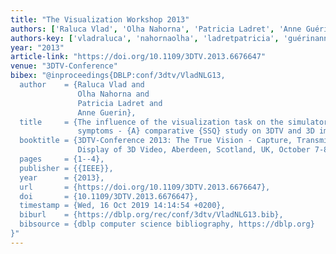 ```yaml
---
title: "The Visualization Workshop 2013"
authors: ['Raluca Vlad', 'Olha Nahorna', 'Patricia Ladret', 'Anne Guérin']
authors-key: ['vladraluca', 'nahornaolha', 'ladretpatricia', 'guérinanne']
year: "2013"
article-link: "https://doi.org/10.1109/3DTV.2013.6676647"
venue: "3DTV-Conference"
bibex: "@inproceedings{DBLP:conf/3dtv/VladNLG13,
  author    = {Raluca Vlad and
               Olha Nahorna and
               Patricia Ladret and
               Anne Guerin},
  title     = {The influence of the visualization task on the simulator sickness
               symptoms - {A} comparative {SSQ} study on 3DTV and 3D immersive glasses},
  booktitle = {3DTV-Conference 2013: The True Vision - Capture, Transmission and
               Display of 3D Video, Aberdeen, Scotland, UK, October 7-8, 2013},
  pages     = {1--4},
  publisher = {{IEEE}},
  year      = {2013},
  url       = {https://doi.org/10.1109/3DTV.2013.6676647},
  doi       = {10.1109/3DTV.2013.6676647},
  timestamp = {Wed, 16 Oct 2019 14:14:54 +0200},
  biburl    = {https://dblp.org/rec/conf/3dtv/VladNLG13.bib},
  bibsource = {dblp computer science bibliography, https://dblp.org}
}"
---
```

